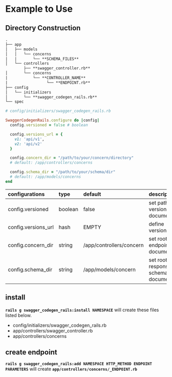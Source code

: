 # Example to Use
## Directory Construction
```rst
.
├── app  
│   ├── models  
│   │   └── concerns  
|   |       └── **SCHEMA_FILES**  
│   └── controllers
        ├── **swagger_controller.rb**
│       └── concerns
|           └── **CONTROLLER_NAME**  
|                 └── **ENDPOINT.rb**  
├── config
│   └── initializers  
│       └── **swagger_codegen_rails.rb**
└── spec
```

```Ruby
# config/initializers/swagger_codegen_rails.rb

SwaggerCodegenRails.configure do |config|
  config.versioned = false # boolean

  config.versions_url = {
    v1: 'api/v1',
    v2: 'api/v2'
  }

  config.concern_dir = "/path/to/your/concern/directory"
  # default: /app/controllers/concerns

  config.schema_dir = "/path/to/your/schema/dir"
  # default: /app/models/concerns
end
```
|configurations|type|default|description|
|:------|:----|:-|:-------------------------|
|config.versioned|boolean|false|set path of versioned API documentations|
config.versions_url|hash|EMPTY|define versioned path|
|config.concern_dir|string|/app/controllers/concern|set root path of endpoint documentations|
|config.schema_dir|string|/app/models/concern|set root path of response schema documentations


## install
**``rails g swagger_codegen_rails:install NAMESPACE``** will create these files listed below.

- config/initializers/swagger_codegen_rails.rb
- app/controllers/swagger_controller.rb
- app/controllers/concerns

## create endpoint
**``rails g swagger_codegen_rails:add NAMESPACE HTTP_METHOD ENDPOINT PARAMETERS``**
 will create
 **``app/controllers/concerns/_ENDPOINT.rb``**
